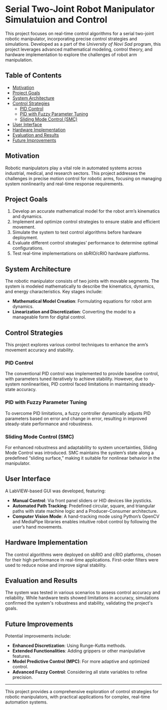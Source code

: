 # Serial Two-Joint Robot Manipulator Simulatuion and Control

This project focuses on real-time control algorithms for a serial two-joint robotic manipulator, incorporating precise control strategies and simulations. Developed as a part of the *University of Novi Sad* program, this project leverages advanced mathematical modeling, control theory, and hardware implementation to explore the challenges of robot arm manipulation.

## Table of Contents
- [Motivation](#motivation)
- [Project Goals](#project-goals)
- [System Architecture](#system-architecture)
- [Control Strategies](#control-strategies)
  - [PID Control](#pid-control)
  - [PID with Fuzzy Parameter Tuning](#pid-with-fuzzy-parameter-tuning)
  - [Sliding Mode Control (SMC)](#sliding-mode-control-smc)
- [User Interface](#user-interface)
- [Hardware Implementation](#hardware-implementation)
- [Evaluation and Results](#evaluation-and-results)
- [Future Improvements](#future-improvements)

## Motivation
Robotic manipulators play a vital role in automated systems across industrial, medical, and research sectors. This project addresses the challenges in precise motion control for robotic arms, focusing on managing system nonlinearity and real-time response requirements.

## Project Goals
1. Develop an accurate mathematical model for the robot arm’s kinematics and dynamics.
2. Implement and optimize control strategies to ensure stable and efficient movement.
3. Simulate the system to test control algorithms before hardware deployment.
4. Evaluate different control strategies’ performance to determine optimal configurations.
5. Test real-time implementations on sbRIO/cRIO hardware platforms.

## System Architecture
The robotic manipulator consists of two joints with movable segments. The system is modeled mathematically to describe the kinematics, dynamics, and energy characteristics. Key stages include:
- **Mathematical Model Creation**: Formulating equations for robot arm dynamics.
- **Linearization and Discretization**: Converting the model to a manageable form for digital control.

## Control Strategies
This project explores various control techniques to enhance the arm’s movement accuracy and stability.

### PID Control
The conventional PID control was implemented to provide baseline control, with parameters tuned iteratively to achieve stability. However, due to system nonlinearities, PID control faced limitations in maintaining steady-state accuracy.

### PID with Fuzzy Parameter Tuning
To overcome PID limitations, a fuzzy controller dynamically adjusts PID parameters based on error and change in error, resulting in improved steady-state performance and robustness.

### Sliding Mode Control (SMC)
For enhanced robustness and adaptability to system uncertainties, Sliding Mode Control was introduced. SMC maintains the system’s state along a predefined “sliding surface,” making it suitable for nonlinear behavior in the manipulator.

## User Interface
A LabVIEW-based GUI was developed, featuring:
- **Manual Control**: Via front panel sliders or HID devices like joysticks.
- **Automated Path Tracking**: Predefined circular, square, and triangular paths with state machine logic and a Producer-Consumer architecture.
- **Computer Vision Mode**: A hand-tracking mode using Python’s OpenCV and MediaPipe libraries enables intuitive robot control by following the user’s hand movements.

## Hardware Implementation
The control algorithms were deployed on sbRIO and cRIO platforms, chosen for their high performance in real-time applications. First-order filters were used to reduce noise and improve signal stability.

## Evaluation and Results
The system was tested in various scenarios to assess control accuracy and reliability. While hardware tests showed limitations in accuracy, simulations confirmed the system's robustness and stability, validating the project's goals.

## Future Improvements
Potential improvements include:
- **Enhanced Discretization**: Using Runge-Kutta methods.
- **Extended Functionalities**: Adding grippers or other manipulative features.
- **Model Predictive Control (MPC)**: For more adaptive and optimized control.
- **Advanced Fuzzy Control**: Considering all state variables to refine precision.

---

This project provides a comprehensive exploration of control strategies for robotic manipulators, with practical applications for complex, real-time automation systems.
